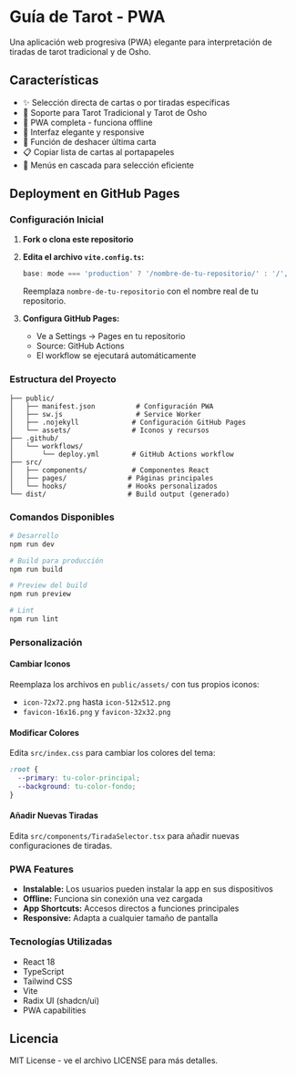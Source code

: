 
# Guía de Tarot - PWA

Una aplicación web progresiva (PWA) elegante para interpretación de tiradas de tarot tradicional y de Osho.

## Características

- ✨ Selección directa de cartas o por tiradas específicas
- 🎴 Soporte para Tarot Tradicional y Tarot de Osho
- 📱 PWA completa - funciona offline
- 🎨 Interfaz elegante y responsive
- 🔄 Función de deshacer última carta
- 📋 Copiar lista de cartas al portapapeles
- 🌟 Menús en cascada para selección eficiente

## Deployment en GitHub Pages

### Configuración Inicial

1. **Fork o clona este repositorio**
2. **Edita el archivo `vite.config.ts`:**
   ```typescript
   base: mode === 'production' ? '/nombre-de-tu-repositorio/' : '/',
   ```
   Reemplaza `nombre-de-tu-repositorio` con el nombre real de tu repositorio.

3. **Configura GitHub Pages:**
   - Ve a Settings → Pages en tu repositorio
   - Source: GitHub Actions
   - El workflow se ejecutará automáticamente

### Estructura del Proyecto

```
├── public/
│   ├── manifest.json          # Configuración PWA
│   ├── sw.js                  # Service Worker
│   ├── .nojekyll             # Configuración GitHub Pages
│   └── assets/               # Iconos y recursos
├── .github/
│   └── workflows/
│       └── deploy.yml        # GitHub Actions workflow
├── src/
│   ├── components/           # Componentes React
│   ├── pages/               # Páginas principales
│   └── hooks/               # Hooks personalizados
└── dist/                    # Build output (generado)
```

### Comandos Disponibles

```bash
# Desarrollo
npm run dev

# Build para producción
npm run build

# Preview del build
npm run preview

# Lint
npm run lint
```

### Personalización

#### Cambiar Iconos
Reemplaza los archivos en `public/assets/` con tus propios iconos:
- `icon-72x72.png` hasta `icon-512x512.png`
- `favicon-16x16.png` y `favicon-32x32.png`

#### Modificar Colores
Edita `src/index.css` para cambiar los colores del tema:
```css
:root {
  --primary: tu-color-principal;
  --background: tu-color-fondo;
}
```

#### Añadir Nuevas Tiradas
Edita `src/components/TiradaSelector.tsx` para añadir nuevas configuraciones de tiradas.

### PWA Features

- **Instalable:** Los usuarios pueden instalar la app en sus dispositivos
- **Offline:** Funciona sin conexión una vez cargada
- **App Shortcuts:** Accesos directos a funciones principales
- **Responsive:** Adapta a cualquier tamaño de pantalla

### Tecnologías Utilizadas

- React 18
- TypeScript
- Tailwind CSS
- Vite
- Radix UI (shadcn/ui)
- PWA capabilities

## Licencia

MIT License - ve el archivo LICENSE para más detalles.
